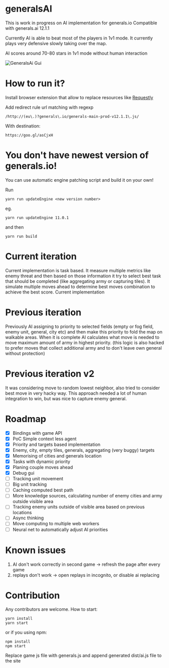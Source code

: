 # generalsAI
This is work in progress on AI implementation for generals.io
Compatible with generals.ai 12.1.1

Currently AI is able to beat most of the players in 1v1 mode.
It currently plays very defensive slowly taking over the map.

AI scores around 70-80 stars in 1v1 mode without human interaction

![GeneralsAi Gui](https://rawgit.com/Szpadel/generalsAI/master/img/generalsAi.png)

# How to run it?
Install browser extension that allow to replace resources like [Requestly](https://chrome.google.com/webstore/detail/requestly/mdnleldcmiljblolnjhpnblkcekpdkpa)

Add redirect rule url matching with regexp
```
/http://(eu\.)?generals\.io/generals-main-prod-v12.1.1\.js/
```
With destination:
```
https://goo.gl/asCjxH
```

# You don't have newest version of generals.io!
You can use automatic engine patching script and build it on your own!

Run
```
yarn run updateEngine <new version number>
```

eg.
```
yarn run updateEngine 11.0.1
```

and then 
```
yarn run build
```

# Current iteration
Current implementation is task based. It measure multiple metrics like enemy threat and then based on those information
  it try to select best task that should be completed (like aggregating army or capturing tiles).
  It simulate multiple moves ahead to determine best moves combination to achieve the best score.
  Current implementation 

# Previous iteration
Previously AI assigning to priority to selected fields (empty or fog field, enemy unit, general, city etc) 
and then make this priority to fold the map on walkable areas.
When it is complete AI calculates what move is needed to move maximum amount of army in highest priority.
(this logic is also hacked to prefer moves that collect additional army and to don't leave own general without protection)


# Previous iteration v2
It was considering move to random lowest neighbor, also tried to consider best move in very hacky way.
This approach needed a lot of human integration to win, but was nice to capture enemy general.

# Roadmap
- [x] Bindings with game API
- [x] PoC Simple context less agent
- [x] Priority and targets based implementation
- [x] Enemy, city, empty tiles, generals, aggregating (very buggy) targets
- [x] Memorising of cities and generals location
- [x] Tasks with dynamic priority
- [x] Planing couple moves ahead
- [x] Debug gui
- [ ] Tracking unit movement
- [ ] Big unit tracking
- [ ] Caching computed best path
- [ ] More knowledge sources, calculating number of enemy cities and army outside visible area
- [ ] Tracking enemy units outside of visible area based on previous locations
- [ ] Async thinking
- [ ] Move computing to multiple web workers
- [ ] Neural net to automatically adjust AI priorities

# Known issues

1. AI don't work correctly in second game -> refresh the page after every game
2. replays don't work -> open replays in incognito, or disable ai replacing 

# Contribution
Any contributors are welcome.
How to start:

```
yarn install
yarn start
```

or if you using npm:

```
npm install
npm start
```

Replace game js file with generals.js and append generated dist/ai.js file to the site
